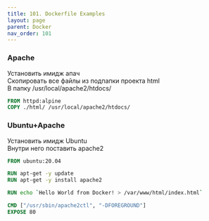 ```yaml
---
title: 101. Dockerfile Examples
layout: page
parent: Docker
nav_order: 101
---
```

### Apache
Установить имидж апач  
Скопировать все файлы из подпапки проекта html  
В папку /usr/local/apache2/htdocs/  
```dockerfile
FROM httpd:alpine
COPY ./html/ /usr/local/apache2/htdocs/
```

### Ubuntu+Apache
Установить имидж Ubuntu  
Внутри него поставить apache2  

```dockerfile
FROM ubuntu:20.04

RUN apt-get -y update
RUN apt-get -y install apache2

RUN echo `Hello World from Docker! > /var/www/html/index.html`

CMD ["/usr/sbin/apache2ctl", "-DFOREGROUND"]
EXPOSE 80
```